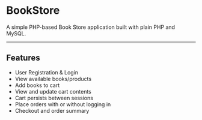 # BookStore

A simple PHP-based Book Store application built with plain PHP and MySQL.  

---

## Features

- User Registration & Login
- View available books/products
- Add books to cart
- View and update cart contents
- Cart persists between sessions
- Place orders with or without logging in
- Checkout and order summary
